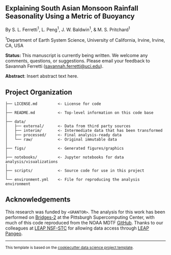 Explaining South Asian Monsoon Rainfall Seasonality Using a Metric of Buoyancy
------------

By S. L. Ferretti<sup>1</sup>, L. Peng<sup>1</sup>, J. W. Baldwin<sup>1</sup>, & M. S. Pritchard<sup>1</sup>

<sup>1</sup>Department of Earth System Science, University of California, Irvine, Irvine, CA, USA

**Status:** This manuscript is currently being written. We welcome any comments, questions, or suggestions. Please email your feedback to Savannah Ferretti (savannah.ferretti@uci.edu).

**Abstract**: Insert abstract text here.

Project Organization
------------
```
├── LICENSE.md         <- License for code
│
├── README.md          <- Top-level information on this code base
│
├── data/
│   ├── external/      <- Data from third party sources
│   ├── interim/       <- Intermediate data that has been transformed
│   ├── processed/     <- Final analysis-ready data
│   └── raw/           <- Original immutable data
│
├── figs/              <- Generated figures/graphics 
│
├── notebooks/         <- Jupyter notebooks for data analysis/visualizations
│
├── scripts/           <- Source code for use in this project     
│
└── environment.yml    <- File for reproducing the analysis environment
```

Acknowledgements
-------
This research was funded by ```<GRANTOR>```. The analysis for this work has been performed on [Bridges-2](https://www.psc.edu/resources/bridges-2/) at the Pittsburgh Supercomputing Center, with much of this code reproduced from the NOAA MDTF [GitHub](https://github.com/NOAA-GFDL/MDTF-diagnostics). Thanks to our colleagues at [LEAP NSF-STC](https://leap.columbia.edu/) for allowing data access through [LEAP Pangeo](https://leap.columbia.edu/research-home/leap-pangeo/).


--------
<p><small>This template is based on the <a target="_blank" href="https://drivendata.github.io/cookiecutter-data-science/">cookiecutter data science project template</a>.</small></p>
